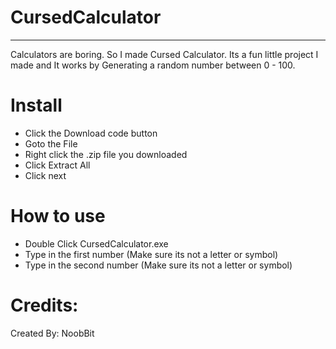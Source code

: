 # CursedCalculator
------------------
Calculators are boring. So I made Cursed Calculator. Its a fun little project I made and It works by Generating a random number between 0 - 100.
# Install
- Click the Download code button
- Goto the File
- Right click the .zip file you downloaded
- Click Extract All
- Click next
# How to use
- Double Click CursedCalculator.exe
- Type in the first number (Make sure its not a letter or symbol)
- Type in the second number (Make sure its not a letter or symbol)
# Credits:
Created By: NoobBit

